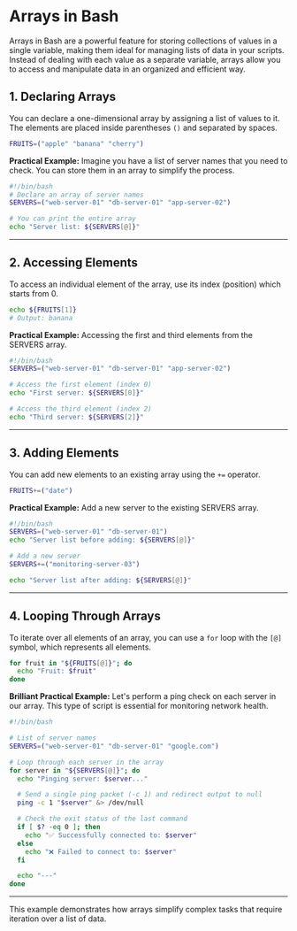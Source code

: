 # Arrays in Bash

Arrays in Bash are a powerful feature for storing collections of values in a single variable, making them ideal for managing lists of data in your scripts. Instead of dealing with each value as a separate variable, arrays allow you to access and manipulate data in an organized and efficient way.

## 1. Declaring Arrays

You can declare a one-dimensional array by assigning a list of values to it. The elements are placed inside parentheses `()` and separated by spaces.

```bash
FRUITS=("apple" "banana" "cherry")
```

**Practical Example:** Imagine you have a list of server names that you need to check. You can store them in an array to simplify the process.

```bash
#!/bin/bash
# Declare an array of server names
SERVERS=("web-server-01" "db-server-01" "app-server-02")

# You can print the entire array
echo "Server list: ${SERVERS[@]}"
```

---

## 2. Accessing Elements

To access an individual element of the array, use its index (position) which starts from 0.

```bash
echo ${FRUITS[1]}
# Output: banana
```

**Practical Example:** Accessing the first and third elements from the SERVERS array.

```bash
#!/bin/bash
SERVERS=("web-server-01" "db-server-01" "app-server-02")

# Access the first element (index 0)
echo "First server: ${SERVERS[0]}"

# Access the third element (index 2)
echo "Third server: ${SERVERS[2]}"
```

---

## 3. Adding Elements

You can add new elements to an existing array using the `+=` operator.

```bash
FRUITS+=("date")
```

**Practical Example:** Add a new server to the existing SERVERS array.

```bash
#!/bin/bash
SERVERS=("web-server-01" "db-server-01")
echo "Server list before adding: ${SERVERS[@]}"

# Add a new server
SERVERS+=("monitoring-server-03")

echo "Server list after adding: ${SERVERS[@]}"
```

---

## 4. Looping Through Arrays

To iterate over all elements of an array, you can use a `for` loop with the `[@]` symbol, which represents all elements.

```bash
for fruit in "${FRUITS[@]}"; do
  echo "Fruit: $fruit"
done
```

**Brilliant Practical Example:** Let's perform a ping check on each server in our array. This type of script is essential for monitoring network health.

```bash
#!/bin/bash

# List of server names
SERVERS=("web-server-01" "db-server-01" "google.com")

# Loop through each server in the array
for server in "${SERVERS[@]}"; do
  echo "Pinging server: $server..."

  # Send a single ping packet (-c 1) and redirect output to null
  ping -c 1 "$server" &> /dev/null

  # Check the exit status of the last command
  if [ $? -eq 0 ]; then
    echo "✅ Successfully connected to: $server"
  else
    echo "❌ Failed to connect to: $server"
  fi

  echo "---"
done
```

---

This example demonstrates how arrays simplify complex tasks that require iteration over a list of data.

